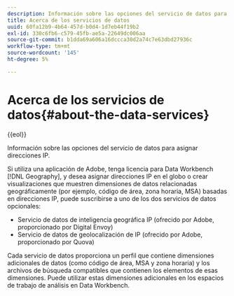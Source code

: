 ```yaml
---
description: Información sobre las opciones del servicio de datos para asignar direcciones IP.
title: Acerca de los servicios de datos
uuid: 60fa12b9-4b64-457d-b0d4-1d7eb44f19b2
exl-id: 330c6fb6-c579-45fb-ae5a-22649dc006aa
source-git-commit: b1dda69a606a16dccca30d2a74c7e63dbd27936c
workflow-type: tm+mt
source-wordcount: '145'
ht-degree: 5%

---
```


# Acerca de los servicios de datos{#about-the-data-services}

{{eol}}

Información sobre las opciones del servicio de datos para asignar direcciones IP.

Si utiliza una aplicación de Adobe, tenga licencia para Data Workbench [!DNL Geography], y desea asignar direcciones IP en el globo o crear visualizaciones que muestren dimensiones de datos relacionadas geográficamente (por ejemplo, código de área, zona horaria, MSA) basadas en direcciones IP, puede suscribirse a uno de los dos servicios de datos opcionales:

* Servicio de datos de inteligencia geográfica IP (ofrecido por Adobe, proporcionado por Digital Envoy)
* Servicio de datos de geolocalización de IP (ofrecido por Adobe, proporcionado por Quova)

Cada servicio de datos proporciona un perfil que contiene dimensiones adicionales de datos (como código de área, MSA y zona horaria) y los archivos de búsqueda compatibles que contienen los elementos de esas dimensiones. Puede utilizar estas dimensiones adicionales en los espacios de trabajo de análisis en Data Workbench.
